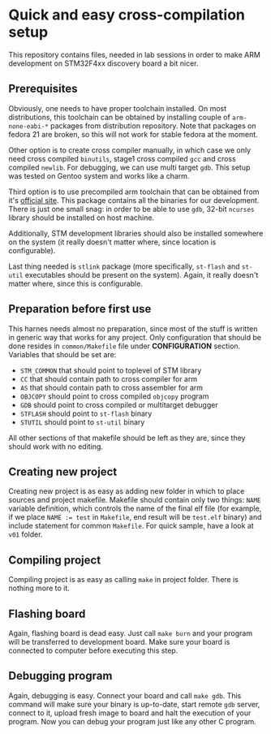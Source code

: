 # Quick and easy cross-compilation setup

This repository contains files, needed in lab sessions in order to make
ARM development on STM32F4xx discovery board a bit nicer.

## Prerequisites

Obviously, one needs to have proper toolchain installed. On most
distributions, this toolchain can be obtained by installing couple of
`arm-none-eabi-*` packages from distribution repository. Note that
packages on fedora 21 are broken, so this will not work for stable
fedora at the moment.

Other option is to create cross compiler manually, in which case we only
need cross compiled `binutils`, stage1 cross compiled `gcc` and cross
compiled `newlib`. For debugging, we can use multi target `gdb`. This
setup was tested on Gentoo system and works like a charm.

Third option is to use precompiled arm toolchain that can be obtained
from it's [official site][gnu-arm]. This package contains all the
binaries for our development. There is just one small snag: in order to
be able to use `gdb`, 32-bit `ncurses` library should be installed on
host machine.

Additionally, STM development libraries should also be installed
somewhere on the system (it really doesn't matter where, since location
is configurable).

Last thing needed is `stlink` package (more specifically, `st-flash` and
`st-util` executables should be present on the system). Again, it really
doesn't matter where, since this is configurable.

## Preparation before first use

This harnes needs almost no preparation, since most of the stuff is
written in generic way that works for any project. Only configuration
that should be done resides in `common/Makefile` file under
**CONFIGURATION** section. Variables that should be set are:

  * `STM_COMMON` that should point to toplevel of STM library
  * `CC` that should contain path to cross compiler for arm
  * `AS` that should contain path to cross assembler for arm
  * `OBJCOPY` should point to cross compiled `objcopy` program
  * `GDB` should point to cross compiled or multitarget debugger
  * `STFLASH` should point to `st-flash` binary
  * `STUTIL` should point to `st-util` binary

All other sections of that makefile should be left as they are, since
they should work with no editing.

## Creating new project

Creating new project is as easy as adding new folder in which to place
sources and project makefile. Makefile should contain only two things:
`NAME` variable definition, which controls the name of the final elf
file (for example, if we place `NAME := test` in `Makefile`, end result
will be `test.elf` binary) and include statement for common `Makefile`.
For quick sample, have a look at `v01` folder.

## Compiling project

Compiling project is as easy as calling `make` in project folder. There
is nothing more to it.

## Flashing board

Again, flashing board is dead easy. Just call `make burn` and your
program will be transferred to development board. Make sure your board
is connected to computer before executing this step.

## Debugging program

Again, debugging is easy. Connect your board and call `make gdb`. This
command will make sure your binary is up-to-date, start remote `gdb`
server, connect to it, upload fresh image to board and halt the
execution of your program. Now you can debug your program just like any
other C program.


[gnu-arm]: https://launchpad.net/gcc-arm-embedded "GNU ARM toolchain"

